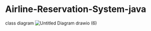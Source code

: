 # Airline-Reservation-System-java
class diagram
![Untitled Diagram drawio (6)](https://github.com/user-attachments/assets/fe22fcf8-53ff-4eb9-a4b3-d4f47f276109)
